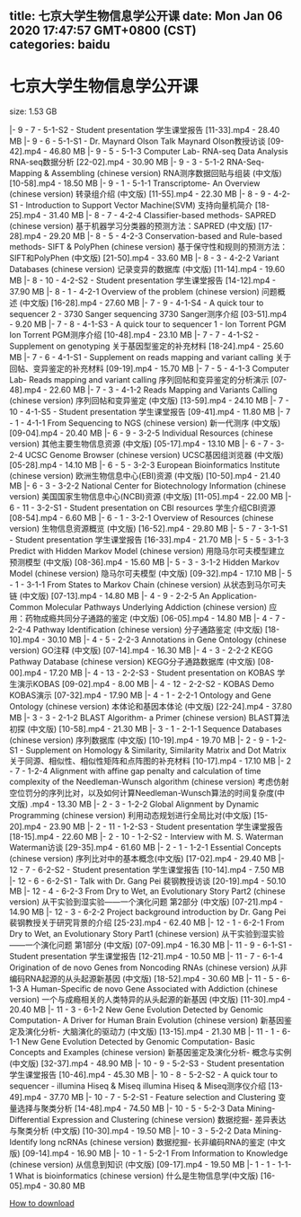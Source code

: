 
title: 七京大学生物信息学公开课
date: Mon Jan 06 2020 17:47:57 GMT+0800 (CST)    
categories: baidu
---

# 七京大学生物信息学公开课
size: 1.53 GB
 
 
|- 9 - 7 - 5-1-S2 - Student presentation 学生课堂报告 [11-33].mp4 - 28.40 MB
|- 9 - 6 - 5-1-S1 - Dr. Maynard Olson Talk Maynard Olson教授访谈 [09-42].mp4 - 46.80 MB
|- 9 - 5 - 5-1-3 Computer Lab- RNA-seq Data Analysis RNA-seq数据分析 [22-02].mp4 - 30.90 MB
|- 9 - 3 - 5-1-2 RNA-Seq- Mapping & Assembling (chinese version) RNA测序数据回贴与组装 (中文版) [10-58].mp4 - 18.50 MB
|- 9 - 1 - 5-1-1 Transcriptome- An Overview (chinese version) 转录组介绍 (中文版) [11-55].mp4 - 22.30 MB
|- 8 - 9 - 4-2-S1 - Introduction to Support Vector Machine(SVM) 支持向量机简介 [18-25].mp4 - 31.40 MB
|- 8 - 7 - 4-2-4 Classifier-based methods- SAPRED (chinese version)  基于机器学习分类器的预测方法：SAPRED (中文版) [17-28].mp4 - 29.20 MB
|- 8 - 5 - 4-2-3 Conservation-based and Rule-based methods- SIFT & PolyPhen (chinese version) 基于保守性和规则的预测方法：SIFT和PolyPhen (中文版) [21-50].mp4 - 33.60 MB
|- 8 - 3 - 4-2-2 Variant Databases (chinese version) 记录变异的数据库 (中文版) [11-14].mp4 - 19.60 MB
|- 8 - 10 - 4-2-S2 - Student presentation 学生课堂报告 [14-12].mp4 - 37.90 MB
|- 8 - 1 - 4-2-1 Overview of the problem (chinese version) 问题概述 (中文版) [16-28].mp4 - 27.60 MB
|- 7 - 9 - 4-1-S4 - A quick tour to sequencer 2 - 3730 Sanger sequencing    3730 Sanger测序介绍 [03-51].mp4 - 9.20 MB
|- 7 - 8 - 4-1-S3 - A quick tour to sequencer 1 - Ion Torrent PGM      Ion Torrent PGM测序介绍 [10-48].mp4 - 23.10 MB
|- 7 - 7 - 4-1-S2 - Supplement on genotyping 关于基因型鉴定的补充材料 [18-24].mp4 - 25.60 MB
|- 7 - 6 - 4-1-S1 - Supplement on reads mapping and variant calling 关于回帖、变异鉴定的补充材料 [09-19].mp4 - 15.70 MB
|- 7 - 5 - 4-1-3 Computer Lab- Reads mapping and variant calling 序列回帖和变异鉴定的分析演示 [07-48].mp4 - 22.60 MB
|- 7 - 3 - 4-1-2 Reads Mapping and Variants Calling (chinese version) 序列回帖和变异鉴定 (中文版) [13-59].mp4 - 24.10 MB
|- 7 - 10 - 4-1-S5 - Student presentation 学生课堂报告 [09-41].mp4 - 11.80 MB
|- 7 - 1 - 4-1-1 From Sequencing to NGS (chinese version) 新一代测序 (中文版) [09-04].mp4 - 20.40 MB
|- 6 - 9 - 3-2-5 Individual Resources (chinese version) 其他主要生物信息资源 (中文版) [05-17].mp4 - 13.10 MB
|- 6 - 7 - 3-2-4 UCSC Genome Browser (chinese version) UCSC基因组浏览器 (中文版) [05-28].mp4 - 14.10 MB
|- 6 - 5 - 3-2-3 European Bioinformatics Institute (chinese version) 欧洲生物信息中心(EBI)资源 (中文版) [10-50].mp4 - 21.40 MB
|- 6 - 3 - 3-2-2 National Center for Biotechnology Information (chinese version) 美国国家生物信息中心(NCBI)资源 (中文版) [11-05].mp4 - 22.00 MB
|- 6 - 11 - 3-2-S1 - Student presentation on CBI resources 学生介绍CBI资源 [08-54].mp4 - 6.60 MB
|- 6 - 1 - 3-2-1 Overview of Resources (chinese version) 生物信息资源概览 (中文版) [16-52].mp4 - 29.80 MB
|- 5 - 7 - 3-1-S1 - Student presentation 学生课堂报告 [16-33].mp4 - 21.70 MB
|- 5 - 5 - 3-1-3 Predict with Hidden Markov Model (chinese version) 用隐马尔可夫模型建立预测模型 (中文版) [08-36].mp4 - 15.60 MB
|- 5 - 3 - 3-1-2 Hidden Markov Model (chinese version) 隐马尔可夫模型 (中文版) [09-32].mp4 - 17.10 MB
|- 5 - 1 - 3-1-1 From States to Markov Chain (chinese version) 从状态到马尔可夫链 (中文版) [07-13].mp4 - 14.80 MB
|- 4 - 9 - 2-2-5 An Application- Common Molecular Pathways Underlying Addiction (chinese version) 应用：药物成瘾共同分子通路的鉴定 (中文版) [06-05].mp4 - 14.80 MB
|- 4 - 7 - 2-2-4 Pathway Identification (chinese version) 分子通路鉴定 (中文版) [18-10].mp4 - 30.10 MB
|- 4 - 5 - 2-2-3 Annotations in Gene Ontology (chinese version) GO注释 (中文版) [07-14].mp4 - 16.30 MB
|- 4 - 3 - 2-2-2 KEGG Pathway Database (chinese version) KEGG分子通路数据库 (中文版) [08-00].mp4 - 17.20 MB
|- 4 - 13 - 2-2-S3 - Student presentation on KOBAS 学生演示KOBAS [09-02].mp4 - 8.00 MB
|- 4 - 12 - 2-2-S2 - KOBAS Demo KOBAS演示 [07-32].mp4 - 17.90 MB
|- 4 - 1 - 2-2-1 Ontology and Gene Ontology (chinese version) 本体论和基因本体论 (中文版) [22-24].mp4 - 37.80 MB
|- 3 - 3 - 2-1-2 BLAST Algorithm- a Primer (chinese version) BLAST算法初探 (中文版) [10-58].mp4 - 21.30 MB
|- 3 - 1 - 2-1-1 Sequence Databases (chinese version) 序列数据库 (中文版) [10-19].mp4 - 19.70 MB
|- 2 - 9 - 1-2-S1 - Supplement on Homology & Similarity, Similarity Matrix and Dot Matrix 关于同源、相似性、相似性矩阵和点阵图的补充材料 [10-17].mp4 - 17.10 MB
|- 2 - 7 - 1-2-4 Alignment with affine gap penalty and calculation of time complexity of the Needleman-Wunsch algorithm (chinese version) 考虑仿射空位罚分的序列比对，以及如何计算Needleman-Wunsch算法的时间复杂度(中文版) .mp4 - 13.30 MB
|- 2 - 3 - 1-2-2 Global Alignment by Dynamic Programming (chinese version) 利用动态规划进行全局比对(中文版) [15-20].mp4 - 23.90 MB
|- 2 - 11 - 1-2-S3 - Student presentation 学生课堂报告 [18-15].mp4 - 22.60 MB
|- 2 - 10 - 1-2-S2 - Interview with M. S. Waterman Waterman访谈 [29-35].mp4 - 61.60 MB
|- 2 - 1 - 1-2-1 Essential Concepts (chinese version) 序列比对中的基本概念(中文版) [17-02].mp4 - 29.40 MB
|- 12 - 7 - 6-2-S2 - Student presentation 学生课堂报告 [10-14].mp4 - 7.50 MB
|- 12 - 6 - 6-2-S1 - Talk with Dr. Gang Pei 裴钢教授访谈 [20-19].mp4 - 50.10 MB
|- 12 - 4 - 6-2-3 From Dry to Wet, an Evolutionary Story Part2  (chinese version) 从干实验到湿实验——一个演化问题 第2部分 (中文版) [07-21].mp4 - 14.90 MB
|- 12 - 3 - 6-2-2 Project background introduction by Dr. Gang Pei 裴钢教授关于研究背景的介绍 [25-23].mp4 - 62.40 MB
|- 12 - 1 - 6-2-1 From Dry to Wet, an Evolutionary Story Part1  (chinese version) 从干实验到湿实验——一个演化问题 第1部分 (中文版) [07-09].mp4 - 16.30 MB
|- 11 - 9 - 6-1-S1 - Student presentation 学生课堂报告 [12-21].mp4 - 10.50 MB
|- 11 - 7 - 6-1-4 Origination of de novo Genes from Noncoding RNAs  (chinese version) 从非编码RNA起源的从头起源新基因 (中文版) [18-52].mp4 - 30.60 MB
|- 11 - 5 - 6-1-3 A Human-Specific de novo Gene Associated with Addiction  (chinese version) 一个与成瘾相关的人类特异的从头起源的新基因 (中文版) [11-30].mp4 - 20.40 MB
|- 11 - 3 - 6-1-2 New Gene Evolution Detected by Genomic Computation- A Driver for Human Brain Evolution  (chinese version) 新基因鉴定及演化分析- 大脑演化的驱动力 (中文版) [13-15].mp4 - 21.30 MB
|- 11 - 1 - 6-1-1 New Gene Evolution Detected by Genomic Computation- Basic Concepts and Examples  (chinese version) 新基因鉴定及演化分析- 概念与实例 (中文版) [32-37].mp4 - 48.90 MB
|- 10 - 9 - 5-2-S3 - Student presentation 学生课堂报告 [10-46].mp4 - 45.30 MB
|- 10 - 8 - 5-2-S2 - A quick tour to sequencer - illumina Hiseq & Miseq    illumina Hiseq & Miseq测序仪介绍 [13-49].mp4 - 37.70 MB
|- 10 - 7 - 5-2-S1 - Feature selection and Clustering 变量选择与聚类分析 [14-48].mp4 - 74.50 MB
|- 10 - 5 - 5-2-3 Data Mining- Differential Expression and Clustering (chinese version) 数据挖掘- 差异表达与聚类分析 (中文版) [10-30].mp4 - 19.50 MB
|- 10 - 3 - 5-2-2 Data Mining- Identify long ncRNAs (chinese version) 数据挖掘- 长非编码RNA的鉴定 (中文版) [09-14].mp4 - 16.90 MB
|- 10 - 1 - 5-2-1 From Information to Knowledge (chinese version) 从信息到知识 (中文版) [09-17].mp4 - 19.50 MB
|- 1 - 1 - 1-1-1 What is bioinformatics (chinese version) 什么是生物信息学(中文版) [16-05].mp4 - 30.80 MB

[How to download](https://bpcam.bemobtrk.com/go/2ceec3aa-1ca2-46d6-b9ff-aaa5c184517c?jno=4260)